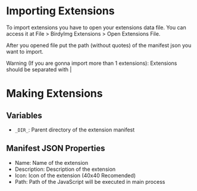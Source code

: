 # Importing Extensions

To import extensions you have to open your extensions data file. You can access it at File > BirdyImg Extensions > Open Extensions File.

After you opened file put the path (without quotes) of the manifest json you want to import.

Warning (If you are gonna import more than 1 extensions): Extensions should be separated with |

# Making Extensions
## Variables
* `_DIR_`: Parent directory of the extension manifest
## Manifest JSON Properties
* Name: Name of the extension
* Description: Description of the extension
* Icon: Icon of the extension (40x40 Recomended)
* Path: Path of the JavaScript will be executed in main process
